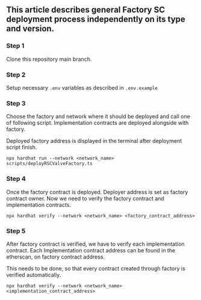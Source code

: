 ## This article describes general Factory SC deployment process independently on its type and version.

### Step 1

Clone this repository main branch.

### Step 2

Setup necessary `.env` variables as described in `.env.example`

### Step 3

Choose the factory and network where it should be deployed and call one of following script. Implementation contracts are deployed alongside with factory.

Deployed factory address is displayed in the terminal after deployment script finish.

`npx hardhat run --network <network_name> scripts/deployRSCValveFactory.ts`

### Step 4

Once the factory contract is deployed. Deployer address is set as factory contract owner. Now we need to verify the factory contract and implementation contracts.

`npx hardhat verify --network <network_name> <factory_contract_address>`

### Step 5

After factory contract is verified, we have to verify each implementation contract. Each Implementation contract address can be found in the etherscan, on factory contract address.

This needs to be done, so that every contract created through factory is verified automatically.

`npx hardhat verify --network <network_name> <implementation_contract_address>`
